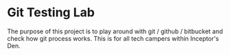 # Git Testing Lab
The purpose of this project is to play around with git / github / bitbucket and check how git process works. This is for all tech campers within Inceptor's Den.
